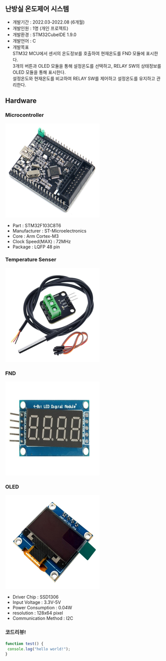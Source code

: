 ## 난방실 온도제어 시스템
* 개발기간 : 2022.03-2022.08 (6개월)
* 개발인원 : 1명 (개인 프로젝트)
* 개발환경 : STM32CubeIDE 1.9.0
* 개발언어 : C
* 개발목표  
STM32 MCU에서 센서의 온도정보를 호출하여 현재온도를 FND 모듈에 표시한다.  
3개의 버튼과 OLED 모듈을 통해 설정온도를 선택하고, RELAY SW의 상태정보를 OLED 모듈을 통해 표시한다.  
설정온도와 현재온도를 비교하여 RELAY SW를 제어하고 설정온도를 유지하고 관리한다.  
  
## Hardware
### Microcontroller
<a href="#"><img src="https://github.com/hmh2683/heatingroom.project/blob/main/images/stm32f103c8t6.png" width="300px" height="300px"></a> 
* Part : STM32F103C8T6
* Manufacturer : ST-Microelectronics
* Core : Arm Cortex-M3
* Clock Speed(MAX) : 72MHz
* Package : LQFP 48 pin

### Temperature Senser
<a href="#"><img src="https://github.com/hmh2683/heatingroom.project/blob/main/images/ds18b20.png" width="300px" height="300px"></a> 

### FND
<a href="#"><img src="https://github.com/hmh2683/heatingroom.project/blob/main/images/fnd.png" width="300px" height="300px"></a> 

### OLED
<a href="#"><img src="https://github.com/hmh2683/heatingroom.project/blob/main/images/ssd1306.png" width="300px" height="300px"></a> 
* Driver Chip : SSD1306
* Input Voltage : 3.3V-5V
* Power Consumption : 0.04W
* resolution : 128x64 pixel
* Communication Method : I2C

### 코드리뷰!

```javascript 
function test() { 
 console.log("hello world!"); 
} 
```

